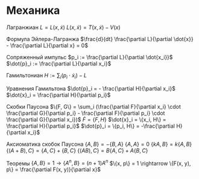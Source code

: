 # Механика

Лагранжиан
$L = L(x, \dot{x})$
$L(x, \dot{x}) = T(x, \dot{x}) - V(x)$

Формула Эйлера-Лагранжа
$\frac{d}{dt} \frac{\partial L}{\partial \dot{x}} - \frac{\partial L}{\partial x} = 0$

Сопряженный импульс
$p_i := \frac{\partial L}{\partial \dot{x_i}}$
$\dot{p}_i := \frac{\partial L}{\partial x_i}$

Гамильтониан
$H := \sum_i (p_i \cdot \dot{x}_i) - L$

Уравнения Гамильтона
$\dot{p}_i = - \frac{\partial H}{\partial x_i}$
$\dot{x}_i = \frac{\partial H}{\partial p_i}$

Скобки Паусона
$\{F, G\} = \sum_i (\frac{\partial F}{\partial x_i} \cdot \frac{\partial G}{\partial p_i} - \frac{\partial F}{\partial p_i} \cdot \frac{\partial G}{\partial x_i})$
$\dot{F} = \{F, H \}$
$\dot{x}_i = \{x_i, H\} = \frac{\partial H}{\partial p_i}$
$\dot{p}_i = \{p_i, H\} = -\frac{\partial H}{\partial x_i}$

Аксиоматика скобок Паусона
$\{A, B\} = -\{B, A\}$
$\{A, A\} = 0$
$\{kA, B\} = k \{A, B\}$
$\{(A+B),C\} = \{A, C\}+\{B, C\}$
$\{(AB),C\} = B\{A, C\}+A\{B, C\}$

Теоремы
$\{A, B\} = 1 \rightarrow \{A^n, B\} = (n+1)A^n$
$\{x, p\} = 1 \rightarrow \{F(x, y), p\} = \frac{\partial F(x, y)}{\partial x}$